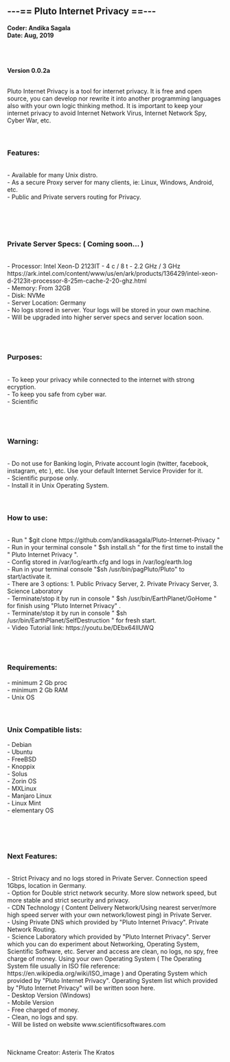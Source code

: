 <h2>---== Pluto Internet Privacy ==---</h2>
<b>Coder: Andika Sagala  </b>	 <br>              
	<b>Date: Aug, 2019	</b><br>
<br><br><br>

<b>Version 0.0.2a</b><br><br>

Pluto Internet Privacy is a tool for internet privacy. It is free and open source, you can develop nor rewrite it into another programming languages also with your own logic thinking method. It is important to keep your internet privacy to avoid Internet Network Virus, Internet Network Spy, Cyber War, etc.<br><br><br>

<h3>Features:</h3><br>
- Available for many Unix distro.<br>
- As a secure Proxy server for many clients, ie: Linux, Windows, Android, etc.<br>
- Public and Private servers routing for Privacy.<br>
<br>
<br><br><br>

<h3>Private Server Specs: ( Coming soon... )</h3><br>
- Processor: Intel Xeon-D 2123IT - 4 c / 8 t - 2.2 GHz / 3 GHz https://ark.intel.com/content/www/us/en/ark/products/136429/intel-xeon-d-2123it-processor-8-25m-cache-2-20-ghz.html<br>
- Memory: From 32GB<br>
- Disk: NVMe<br>
- Server Location: Germany<br>
- No logs stored in server. Your logs will be stored in your own machine.<br>
- Will be upgraded into higher server specs and server location soon.<br>
 <br><br><br>

<h3>Purposes:</h3><br>
- To keep your privacy while connected to the internet with strong ecryption.<br>
- To keep you safe from cyber war.<br>
- Scientific <br>
<br><br><br>


<h3>Warning:</h3><br>
- Do not use for Banking login, Private account login (twitter, facebook, instagram, etc ), etc. Use your default Internet Service Provider for it.<br>
- Scientific purpose only. <br>
- Install it in Unix Operating System.<br><br><br>


<h3>How to use:</h3><br>
- Run " $git clone https://github.com/andikasagala/Pluto-Internet-Privacy " <br>
- Run in your terminal console " $sh install.sh " for the first time to install the " Pluto Internet Privacy ". <br>
- Config stored in /var/log/earth.cfg and logs in /var/log/earth.log  <br>
- Run in your terminal console "$sh /usr/bin/pagPluto/Pluto" to start/activate it.<br>
- There are 3 options: 1. Public Privacy Server, 2. Private Privacy Server, 3. Science Laboratory <br>
- Terminate/stop it by run in console " $sh /usr/bin/EarthPlanet/GoHome " for finish using "Pluto Internet Privacy" . <br>
- Terminate/stop it by run in console " $sh /usr/bin/EarthPlanet/SelfDestruction " for fresh start.  <br>
- Video Tutorial link: https://youtu.be/DEbx64IIUWQ <br>
<br><br>
<br>

<h3>Requirements:</h3>
- minimum 2 Gb proc <br>
- minimum 2 Gb RAM<br>
- Unix OS <br><br><br>

<h3>Unix Compatible lists:</h3>
- Debian <br>
- Ubuntu<br>
- FreeBSD<br>
- Knoppix <br>
- Solus <br>
- Zorin OS <br>
- MXLinux<br>
- Manjaro Linux <br>
- Linux Mint <br>
- elementary OS <br>


<br><br><br>

<h3>Next Features:</h3><br>
- Strict Privacy and no logs stored in Private Server. Connection speed 1Gbps, location in Germany.<br>
- Option for Double strict network security. More slow network speed, but more stable and strict security and privacy. <br>
- CDN Technology ( Content Delivery Network/Using nearest server/more high speed server with your own network/lowest ping) in Private Server.<br>
- Using Private DNS which provided by "Pluto Internet Privacy". Private Network Routing.<br>
- Science Laboratory which provided by "Pluto Internet Privacy". Server which you can do experiment about Networking, Operating System, Scientific Software, etc. Server and access are clean, no logs, no spy, free charge of money. Using your own Operating System ( The Operating System file usually in ISO file reference: https://en.wikipedia.org/wiki/ISO_image ) and Operating System which provided by "Pluto Internet Privacy". Operating System list which provided by "Pluto Internet Privacy" will be written soon here. <br>
- Desktop Version (Windows)<br>
- Mobile Version<br>
- Free charged of money. <br>
- Clean, no logs and spy. <br>
- Will be listed on website www.scientificsoftwares.com <br><br><br>

Nickname Creator: Asterix The Kratos <br>


